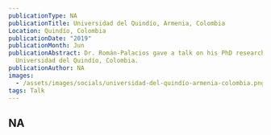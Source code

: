 ```yaml
---
publicationType: NA
publicationTitle: Universidad del Quindío, Armenia, Colombia
Location: Quindío, Colombia
publicationDate: "2019"
publicationMonth: Jun
publicationAbstract: Dr. Román-Palacios gave a talk on his PhD research at
  Universidad del Quindío, Colombia.
publicationAuthor: NA
images:
  - /assets/images/socials/universidad-del-quindío-armenia-colombia.png
tags: Talk
---
```


NA
---
